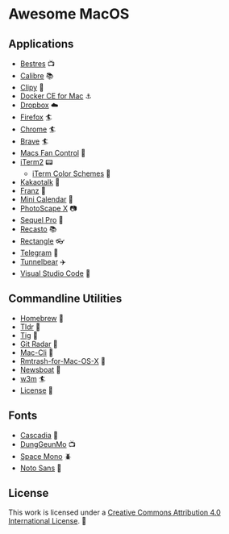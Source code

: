 # Awesome MacOS

## Applications

- [Bestres](https://bestres.wojtek.im/) :tv:
- [Calibre](https://calibre-ebook.com/) :books:
- [Clipy](https://clipy-app.com/) :memo:
- [Docker CE for Mac](https://store.docker.com/editions/community/docker-ce-desktop-mac) :anchor:
- [Dropbox](https://www.dropbox.com/) :cloud:
- [Firefox](https://www.mozilla.org/firefox/) :surfer:
- [Chrome](https://www.google.com/chrome) :surfer:
- [Brave](https://brave.com/) :surfer:
- [Macs Fan Control](https://www.crystalidea.com/macs-fan-control) :flags:
- [iTerm2](https://www.iterm2.com/) :pager:
  - [iTerm Color Schemes](https://github.com/mbadolato/iTerm2-Color-Schemes) :rainbow:
- [Kakaotalk](http://www.kakao.com/talk) :speech_balloon:
- [Franz](https://meetfranz.com/) :speech_balloon:
- [Mini Calendar](https://itunes.apple.com/kr/app/mini-calendar/id1088779979?mt=12) :date:
- [PhotoScape X](http://x.photoscape.org/) :camera:
- [Sequel Pro](https://www.sequelpro.com/) :floppy_disk:
- [Recasto](https://apps.apple.com/kr/app/recasto-convert-pdf-to-images-images-to-pdf/id1144192021) :books:
- [Rectangle](https://rectangleapp.com) :eyeglasses:
- [Telegram](https://telegram.org/) :speech_balloon:
- [Tunnelbear](https://www.tunnelbear.com/) :airplane:
- [Visual Studio Code](https://code.visualstudio.com/) :art:

## Commandline Utilities

- [Homebrew](https://brew.sh/index.html) :beer:
- [Tldr](https://tldr.sh/) :page_facing_up:
- [Tig](http://jonas.nitro.dk/tig/) :rainbow:
- [Git Radar](https://github.com/michaeldfallen/git-radar) :satellite:
- [Mac-Cli](https://github.com/guarinogabriel/Mac-CLI) :tophat:
- [Rmtrash-for-Mac-OS-X](https://github.com/sebikeller/rmtrash-for-Mac-OS-X) :truck:
- [Newsboat](https://newsboat.org/) :e-mail:
- [w3m](http://w3m.sourceforge.net/) :surfer:
- [License](https://www.npmjs.com/package/license) :page_with_curl:

## Fonts

- [Cascadia](https://github.com/microsoft/cascadia-code) :jack_o_lantern:
- [DungGeunMo](https://cactus.tistory.com/193) :tv:
- [Space Mono](https://fonts.google.com/specimen/Space+Mono) :beetle:
- [Noto Sans](https://fonts.google.com/specimen/Noto+Sans) :feet:

## License

This work is licensed under a [Creative Commons Attribution 4.0 International License](https://creativecommons.org/licenses/by/4.0/). :bell:
